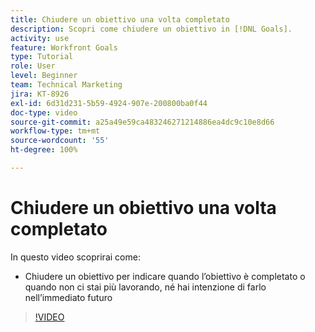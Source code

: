```yaml
---
title: Chiudere un obiettivo una volta completato
description: Scopri come chiudere un obiettivo in [!DNL Goals].
activity: use
feature: Workfront Goals
type: Tutorial
role: User
level: Beginner
team: Technical Marketing
jira: KT-8926
exl-id: 6d31d231-5b59-4924-907e-200800ba0f44
doc-type: video
source-git-commit: a25a49e59ca483246271214886ea4dc9c10e8d66
workflow-type: tm+mt
source-wordcount: '55'
ht-degree: 100%

---
```


# Chiudere un obiettivo una volta completato

In questo video scoprirai come:

* Chiudere un obiettivo per indicare quando l’obiettivo è completato o quando non ci stai più lavorando, né hai intenzione di farlo nell’immediato futuro

>[!VIDEO](https://video.tv.adobe.com/v/335198/?quality=12&learn=on)
